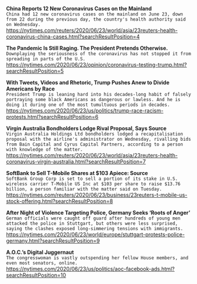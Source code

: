 **China Reports 12 New Coronavirus Cases on the Mainland**\
`China had 12 new coronavirus cases on the mainland on June 23, down from 22 during the previous day, the country's health authority said on Wednesday.`\
https://nytimes.com/reuters/2020/06/23/world/asia/23reuters-health-coronavirus-china-cases.html?searchResultPosition=4

**The Pandemic Is Still Raging. The President Pretends Otherwise.**\
`Downplaying the seriousness of the coronavirus has not stopped it from spreading in parts of the U.S.`\
https://nytimes.com/2020/06/23/opinion/coronavirus-testing-trump.html?searchResultPosition=5

**With Tweets, Videos and Rhetoric, Trump Pushes Anew to Divide Americans by Race**\
`President Trump is leaning hard into his decades-long habit of falsely portraying some black Americans as dangerous or lawless. And he is doing it during one of the most tumultuous periods in decades.`\
https://nytimes.com/2020/06/23/us/politics/trump-race-racism-protests.html?searchResultPosition=6

**Virgin Australia Bondholders Lodge Rival Proposal, Says Source**\
`Virgin Australia Holdings Ltd bondholders lodged a recapitalisation proposal with the airline's administrator on Wednesday, rivalling bids from Bain Capital and Cyrus Capital Partners, according to a person with knowledge of the matter.`\
https://nytimes.com/reuters/2020/06/23/world/asia/23reuters-health-coronavirus-virgin-australia.html?searchResultPosition=7

**SoftBank to Sell T-Mobile Shares at $103 Apiece: Source**\
`SoftBank Group Corp is set to sell a portion of its stake in U.S. wireless carrier T-Mobile US Inc at $103 per share to raise $13.76 billion, a person familiar with the matter said on Tuesday. `\
https://nytimes.com/reuters/2020/06/23/business/23reuters-t-mobile-us-stock-offering.html?searchResultPosition=8

**After Night of Violence Targeting Police, Germany Seeks ‘Roots of Anger’**\
`German officials were caught off guard after hundreds of young men attacked the police in Stuttgart, but others were less surprised, saying the clashes exposed long-simmering tensions with immigrants.`\
https://nytimes.com/2020/06/23/world/europe/stuttgart-protests-police-germany.html?searchResultPosition=9

**A.O.C.’s Digital Juggernaut**\
`The congresswoman is vastly outspending her fellow House members, and even most senators, online.`\
https://nytimes.com/2020/06/23/us/politics/aoc-facebook-ads.html?searchResultPosition=10

